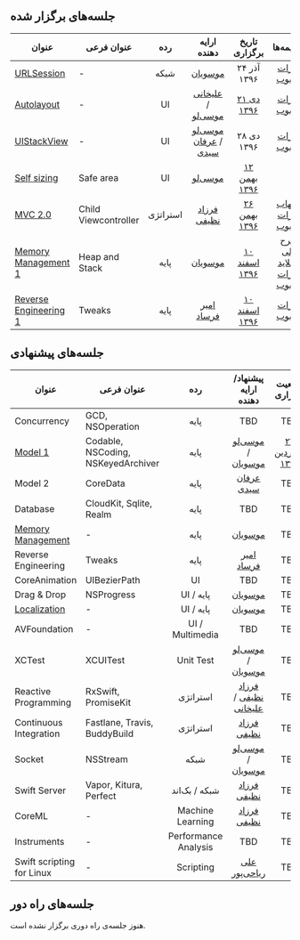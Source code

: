 ## جلسه‌های برگزار شده

| عنوان  | عنوان فرعی | رده | ارایه دهنده | تاریخ برگزاری | ضمیمه‌ها |
| -----  | --------- |:------:|:-------------------:|:-------------------:|:-----:|
| [URLSession][URLSession-index] | - | شبکه | [موسویان][amosavian] | ۲۴ آذر ۱۳۹۶ | [آپارات][URLSession-aparat] <br/> [یوتیوب][URLSession-youtube] |
| [Autolayout][Autolayout-index] | - | UI | [علیخانی][devAlikhani] / [موسی‌لو][farshadmb] | [۲۱ دی ۱۳۹۶][Autolayout-evand] | [آپارات][Autolayout-aparat] <br/> [یوتیوب][Autolayout-youtube] |
| [UIStackView][UIStackView-index] | - | UI | [موسی‌لو][farshadmb] / [عرفان سیدی][NSErfan] | ۲۸ دی ۱۳۹۶ | [آپارات][UIStackView-aparat] <br/> [یوتیوب][UIStackView-youtube] |
| [Self sizing][SelfSizing-index] | Safe area | UI | [موسی‌لو][farshadmb] | [۱۲ بهمن ۱۳۹۶][SelfSizing-evand] |  |
| [MVC 2.0][MVC2-index] | Child Viewcontroller | استراتژی | [فرزاد نظیفی][euwars] | [۲۶ بهمن ۱۳۹۶][MVC2-evand] | [گیتهاب][MVC2-github] <br/> [آپارات][MVC2-aparat] <br/> [یوتیوب][MVC2-youtube] |
| [Memory Management 1][Session-5-index] | Heap and Stack | پایه | [موسویان][amosavian] | [۱۰ اسفند ۱۳۹۶][Session-5-evand] | [طرح کلی][memory-management-outline] <br/> [اسلاید][MemMan-1-keynote] <br/> [آپارات][MemMan-1-aparat] <br/> [یوتیوب][MemMan-1-youtube] |
| [Reverse Engineering 1][Session-5-index] | Tweaks | پایه | [امیر فرساد][amirfrsd] | [۱۰ اسفند ۱۳۹۶][Session-5-evand] | [آپارات][Reverse-Eng-1-aparat] <br/> [یوتیوب][Reverse-Eng-1-youtube] |

## جلسه‌های پیشنهادی

| عنوان  | عنوان فرعی | رده | پیشنهاد/ارایه دهنده | وضعیت برگزاری |
| -----  | --------- |:------:|:-------------------:|:-------------------:|
| Concurrency | GCD, NSOperation | پایه | TBD | TBD |
| [Model 1][archiving-outline] | Codable, NSCoding, NSKeyedArchiver | پایه | [موسی‌لو][farshadmb] / [موسویان][amosavian] | [۲۳ فروردین ۱۳۹۷][Model-1-evand] |
| Model 2 | CoreData | پایه | [عرفان سیدی][NSErfan] | TBD |
| Database | CloudKit, Sqlite, Realm | پایه | TBD | TBD |
| [Memory Management][memory-management-outline] | - | پایه | [موسویان][amosavian] | TBD |
| Reverse Engineering | Tweaks | پایه | [امیر فرساد][amirfrsd] | TBD |
| CoreAnimation | UIBezierPath | UI | TBD | TBD |
| Drag & Drop | NSProgress | UI / پایه | [موسویان][amosavian] | TBD |
| [Localization][localization-outline] | - | UI / پایه | [موسویان][amosavian] | TBD |
| AVFoundation | - | UI / Multimedia | TBD | TBD |
| XCTest | XCUITest | Unit Test | [موسی‌لو][farshadmb] / [موسویان][amosavian] | TBD |
| Reactive Programming | RxSwift, PromiseKit | استراتژی | [فرزاد نظیفی][euwars] / [علیخانی][devAlikhani]| TBD |
| Continuous Integration | Fastlane, Travis, BuddyBuild | استراتژی | [فرزاد نظیفی][euwars]  | TBD |
| Socket | NSStream | شبکه | [موسی‌لو][farshadmb] / [موسویان][amosavian] | TBD |
| Swift Server | Vapor, Kitura, Perfect | شبکه / بک‌اند | [فرزاد نظیفی][euwars] | TBD |
| CoreML | - | Machine Learning | [فرزاد نظیفی][euwars] | TBD |
| Instruments | - | Performance Analysis | TBD | TBD |
| Swift scripting for Linux | - | Scripting | [علی ریاحی‌پور][alirp88] | TBD |

## جلسه‌های راه دور

هنوز جلسه‌ی راه دوری برگزار نشده است.

[amosavian]: https://github.com/amosavian
[farshadmb]: https://github.com/farshadmb
[euwars]: https://github.com/euwars
[NSErfan]: https://github.com/NSErfan
[devAlikhani]: https://github.com/devAlikhani
[emranovin]: https://github.com/emranovin
[amirfrsd]: https://github.com/amirfrsd
[mkhoshpour]: https://github.com/mkhoshpour
[alirp88]:https://github.com/alirp88

[URLSession-index]: http://nstehran.ir/1396/10/26/دورهمی-nsurlsession/
[URLSession-aparat]: https://www.aparat.com/v/ibPz0
[URLSession-youtube]: https://www.youtube.com/watch?v=wJovQPrl9kc

[Autolayout-index]: http://nstehran.ir/1396/10/26/دورهمی-ui-development/
[Autolayout-evand]: https://evand.com/events/tehran-wwdc-1
[Autolayout-aparat]: https://www.aparat.com/v/9KlEg
[Autolayout-youtube]: https://www.youtube.com/watch?v=Bq0j-bqdAp0

[UIStackView-index]: http://nstehran.ir/1396/10/26/دورهمی-uistackview/
[UIStackView-aparat]: https://www.aparat.com/v/sJcx2
[UIStackView-youtube]: https://www.youtube.com/watch?v=q41qNZ-xHfU

[SelfSizing-index]: http://nstehran.ir/1396/11/08/دورهمی-ui-development-self-sizing/
[SelfSizing-evand]: https://evand.com/events/nstehran3

[MVC2-index]: http://nstehran.ir/1396/11/17/دورهمی-mvc/
[MVC2-evand]: https://evand.com/events/nstehran4
[MVC2-aparat]: https://www.aparat.com/v/f2Nst
[MVC2-github]: https://github.com/NSTehran/Session-4---MVC-2.0
[MVC2-youtube]: https://www.youtube.com/watch?v=c93l2SQes1Q

[Session-5-index]: https://nstehran.ir/1396/12/07/موضوع-دورهمی-مدیریت-حافظه-و-مهندسی-معک/
[Session-5-evand]: https://evand.com/events/nstehran5
[MemMan-1-keynote]: https://www.icloud.com/keynote/0ncZc81V0XuZ9pLZ8WT-82GuA#MemManage
[MemMan-1-aparat]: https://www.aparat.com/v/FOnv0
[MemMan-1-youtube]: https://www.youtube.com/watch?v=30cgKIJeRk8
[Reverse-Eng-1-aparat]: https://www.aparat.com/v/FWV9r
[Reverse-Eng-1-youtube]: https://www.youtube.com/watch?v=YbqkGh0HlZ4

[Model-1-evand]: https://evand.com/events/nstehran6

[memory-management-outline]: outlines/memory-management.md
[localization-outline]: outlines/localization.md
[archiving-outline]: outlines/archiving.md
